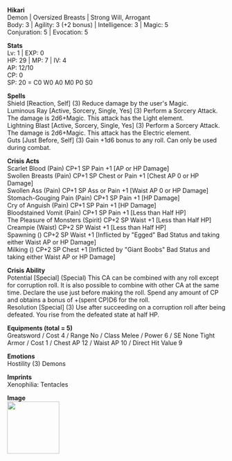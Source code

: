 
**Hikari** \
Demon | Oversized Breasts | Strong Will, Arrogant \
Body: 3 | Agility: 3 (+2 bonus) | Intelligence: 3 | Magic: 5 \
Conjuration: 5 | Evocation: 5

**Stats** \
Lv: 1 | EXP: 0 \
HP: 29 | MP: 7 | IV: 4 \
AP: 12/10 \
CP: 0 \
SP: 20 = C0 W0 A0 M0 P0 S0

**Spells** \
Shield [Reaction, Self] (3) Reduce damage by the user's Magic. \
Luminous Ray [Active, Sorcery, Single, Yes] (3) Perform a Sorcery Attack. The damage is 2d6+Magic. This attack has the Light element. \
Lightning Blast [Active, Sorcery, Single, Yes] (3) Perform a Sorcery Attack. The damage is 2d6+Magic. This attack has the Electric element. \
Guts [Just Before, Self] (3) Gain +1d6 bonus to any roll. Can only be used during combat.

**Crisis Acts** \
Scarlet Blood (Pain) CP+1 SP Pain +1 [AP or HP Damage] \
Swollen Breasts (Pain) CP+1 SP Chest or Pain +1 [Chest AP 0 or HP Damage] \
Swollen Ass (Pain) CP+1 SP Ass or Pain +1 [Waist AP 0 or HP Damage] \
Stomach-Gouging Pain (Pain) CP+1 SP Pain +1 [HP Damage] \
Cry of Anguish (Pain) CP+1 SP Pain +1 [HP Damage] \
Bloodstained Vomit (Pain) CP+1 SP Pain +1 [Less than Half HP] \
The Pleasure of Monsters (Spirit) CP+2 SP Waist +1 [Less than Half HP] \
Creampie (Waist) CP+2 SP Waist +1 [Less than Half HP] \
Spawning () CP+2 SP Waist +1 [Inflicted by "Egged" Bad Status and taking either Waist AP or HP Damage] \
Milking () CP+2 SP Chest +1 [Inflicted by "Giant Boobs" Bad Status and taking either Waist AP or HP Damage] 

**Crisis Ability** \
Potential [Special] (Special) This CA can be combined with any roll except for corruption roll. It is also possible to combine with other CA at the same time. Declare the use just before making the roll. Spend any amount of CP and obtains a bonus of +(spent CP)D6 for the roll. \
Resolution [Special] (3) Use after succeeding on a corruption roll after being defeated. You rise from the defeated state at half HP.

**Equipments (total = 5)** \
Greatsword / Cost 4 / Range No / Class Melee / Power 6 / SE None
Tight Armor / Cost 1 / Chest AP 12 / Waist AP 10 / Direct Hit Value 9

**Emotions** \
Hostility (3) Demons

**Imprints** \
Xenophilia: Tentacles

**Image** \
<img src="https://i.imgur.com/xIsd6F3.jpg" width="120"> </a>
